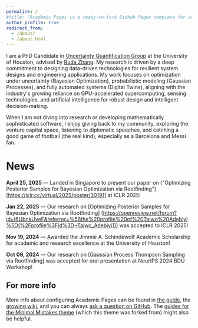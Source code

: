 ```yaml
---
permalink: /
#title: "Academic Pages is a ready-to-fork GitHub Pages template for academic personal websites"
author_profile: true
redirect_from: 
  - /about/
  - /about.html
---
```


I am a PhD Candidate in [Uncertainty Quantification Group](https://uq.uh.edu/) at the University of Houston, advised by [Ruda Zhang](https://www.cive.uh.edu/faculty/zhang-ruda). My research is driven by a deep commitment to designing data-driven technologies for resilient system designs and engineering applications. My work focuses on optimization under uncertainty (Bayesian Optimization), probabilistic modeling (Gaussian Processes), and fully automated systems (Digital Twins), aligning with the industry's growing reliance on GPU-accelerated supercomputing, sensing technologies, and artificial intelligence for robust design and intelligent decision-making.

When I am not diving into research or developing mathematically sophisticated software, I enjoy giving back to my community, exploring the venture capital space, listening to diplomatic speeches, and catching a good game of football (the real kind), especially as a Barcelona and Messi fan.


News
======
**April 25, 2025** — Landed in Singapore to present our paper on ("Optimizing Posterior Samples for Bayesian Optimization via Rootfinding")[https://iclr.cc/virtual/2025/poster/30191] at ICLR 2025!  

**Jan 22, 2025** — Our research on [Optimizing Posterior Samples for Bayesian Optimization via Rootfinding] (https://openreview.net/forum?id=I6UbnkUveF&referrer=%5Bthe%20profile%20of%20Taiwo%20Adebiyi%5D(%2Fprofile%3Fid%3D~Taiwo_Adebiyi1)) was accepted to ICLR 2025!

**Nov 19, 2024** — Awarded the Jimmie A. Schindewolf Academic Scholarship for academic and research excellence at the University of Houston!

**Oct 09, 2024** — Our research on [Gaussian Process Thompson Sampling via Rootfinding] was accepted for oral presentation at NeurIPS 2024 BDU Workshop!


For more info
------
More info about configuring Academic Pages can be found in [the guide](https://academicpages.github.io/markdown/), the [growing wiki](https://github.com/academicpages/academicpages.github.io/wiki), and you can always [ask a question on GitHub](https://github.com/academicpages/academicpages.github.io/discussions). The [guides for the Minimal Mistakes theme](https://mmistakes.github.io/minimal-mistakes/docs/configuration/) (which this theme was forked from) might also be helpful.
